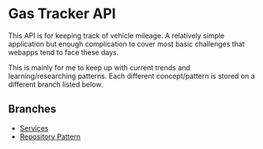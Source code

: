 # Gas Tracker API
This API is for keeping track of vehicle mileage. A relatively simple application but enough complication to cover most basic challenges that webapps tend to face these days.

This is mainly for me to keep up with current trends and learning/researching patterns. Each different concept/pattern is stored on a different branch listed below.

## Branches
* [Services](https://github.com/grahamcrackers/gas-tracker-api/tree/services)
* [Repository Pattern](https://github.com/grahamcrackers/gas-tracker-api/tree/repositories)